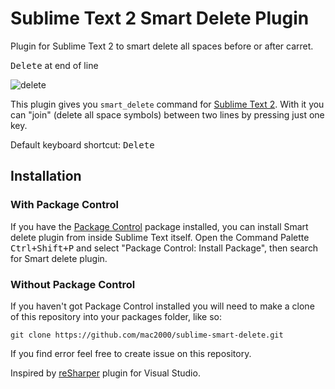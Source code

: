 Sublime Text 2 Smart Delete Plugin
==================================

Plugin for Sublime Text 2 to smart delete all spaces before or after carret.

<kbd>Delete</kbd> at end of line

![delete](http://github.com/mac2000/sublime-smart-delete/raw/master/sublime-smart-delete.gif)

This plugin gives you `smart_delete` command for [Sublime Text 2][sublime]. With it you can "join" (delete all space symbols) between two lines by pressing just one key.

Default keyboard shortcut: <kbd>Delete</kbd>

Installation
------------

### With Package Control ###

If you have the [Package Control][package_control] package installed, you can install Smart delete plugin from inside Sublime Text itself. Open the Command Palette <kbd>Ctrl+Shift+P</kbd> and select "Package Control: Install Package", then search for Smart delete plugin.

### Without Package Control ###

If you haven't got Package Control installed you will need to make a clone of this repository into your packages folder, like so:

    git clone https://github.com/mac2000/sublime-smart-delete.git

If you find error feel free to create issue on this repository.

Inspired by [reSharper][resharper] plugin for Visual Studio.


[sublime]: http://www.sublimetext.com/
[package_control]: http://wbond.net/sublime_packages/package_control
[resharper]: http://www.jetbrains.com/resharper/